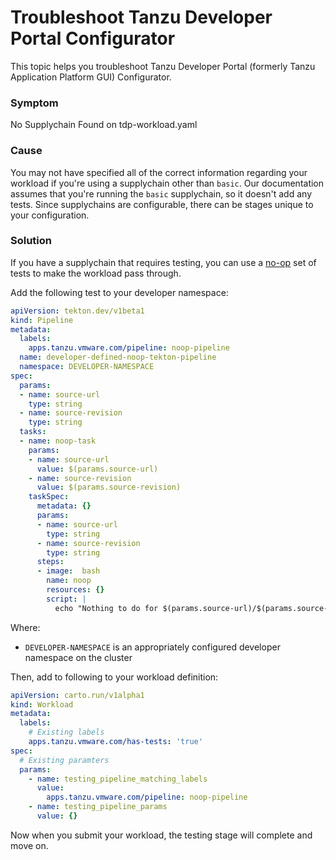 # Troubleshoot Tanzu Developer Portal Configurator

This topic helps you troubleshoot Tanzu Developer Portal (formerly Tanzu Application Platform GUI)
Configurator.

### Symptom

No Supplychain Found on tdp-workload.yaml

### Cause

You may not have specified all of the correct information regarding your workload if you're using a supplychain other than `basic`. Our documentation assumes that you're running the `basic` supplychain, so it doesn't add any tests. Since supplychains are configurable, there can be stages unique to your configuration.

### Solution

If you have a supplychain that requires testing, you can use a [no-op](https://en.wikipedia.org/wiki/NOP_(code)) set of tests to make the workload pass through.

Add the following test to your developer namespace:

```yaml
apiVersion: tekton.dev/v1beta1
kind: Pipeline
metadata:
  labels:
    apps.tanzu.vmware.com/pipeline: noop-pipeline
  name: developer-defined-noop-tekton-pipeline
  namespace: DEVELOPER-NAMESPACE
spec:
  params:
  - name: source-url
    type: string
  - name: source-revision
    type: string
  tasks:
  - name: noop-task
    params:
    - name: source-url
      value: $(params.source-url)
    - name: source-revision
      value: $(params.source-revision)
    taskSpec:
      metadata: {}
      params:
      - name: source-url
        type: string
      - name: source-revision
        type: string
      steps:
      - image:  bash
        name: noop
        resources: {}
        script: |
          echo "Nothing to do for $(params.source-url)/$(params.source-revision)"%
```

Where:

- `DEVELOPER-NAMESPACE` is an appropriately configured developer namespace on the cluster

Then, add to following to your workload definition:

```yaml
apiVersion: carto.run/v1alpha1
kind: Workload
metadata:
  labels:
    # Existing labels
    apps.tanzu.vmware.com/has-tests: 'true'
spec:
  # Existing paramters
  params:
    - name: testing_pipeline_matching_labels
      value:
        apps.tanzu.vmware.com/pipeline: noop-pipeline
    - name: testing_pipeline_params
      value: {}
```
Now when you submit your workload, the testing stage will complete and move on.
